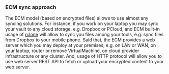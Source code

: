 ### ECM sync approach
The ECM model (based on encrypted files) allows to use almost any
syncing solutions. For instance, if you work on your laptop you
may sync your vault to any cloud storage, e.g. Dropbox or PCloud,
and ECM built-in usage of [rclone](https://rclone.org/) will
allow to sync you files among your tools, e.g. sync files from
Dropbox to your mobile phone. Said that, the ECM provides
a web server which you may deploy at your premises, e.g.
on LAN or WAN, on your laptop, router or remove VirtualMachine,
on cloud provider infrastructure or any cluster. And, usage
of HTTP protocol will allow you to use web server REST API
to fetch or upload your encrypted content to your web server.
